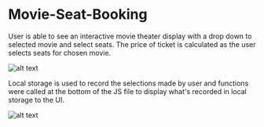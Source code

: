 # Movie-Seat-Booking

User is able to see an interactive movie theater display with a drop down to selected movie and select seats. 
The price of ticket is calculated as the user selects seats for chosen movie.

![alt text](https://github.com/aichii/Movie-Seat-Booking/issues/8)

Local storage is used to record the selections made by user and functions were called at the bottom of the JS file
to display what's recorded in local storage to the UI.

![alt text](https://github.com/aichii/Movie-Seat-Booking/issues/9)
